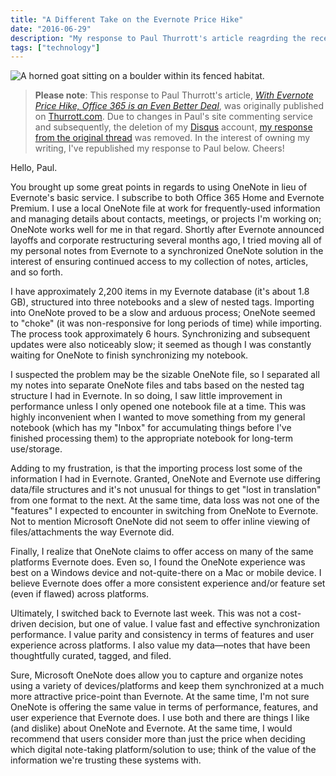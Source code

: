 ```yaml
---
title: "A Different Take on the Evernote Price Hike"
date: "2016-06-29"
description: "My response to Paul Thurrott's article reagrding the recent Evernote price hike and the value of OneNote as part of Office 365."
tags: ["technology"]
---
```


![A horned goat sitting on a boulder within its fenced habitat.](https://kmsmedia.kevansizemore.com/image/2016-06-29_a_different_take_on_the_evernote_price_hike.png)

> **Please note**: This response to Paul Thurrott's article, *[With Evernote Price Hike, Office 365 is an Even Better Deal](https://www.thurrott.com/cloud/office-365/71633/evernote-price-hike-office-365-even-better-deal)*, was originally published on [Thurrott.com](https://www.thurrott.com/). Due to changes in Paul's site commenting service and subsequently, the deletion of my [Disqus](https://disqus.com/) account, [my response from the original thread](https://disqus.com/home/discussion/thurrott/with_evernote_price_hike_office_365_is_an_even_better_deal/) was removed. In the interest of owning my writing, I've republished my response to Paul below. Cheers!

Hello, Paul.

You brought up some great points in regards to using OneNote in lieu of Evernote's basic service. I subscribe to both Office 365 Home and Evernote Premium. I use a local OneNote file at work for frequently-used information and managing details about contacts, meetings, or projects I'm working on; OneNote works well for me in that regard. Shortly after Evernote announced layoffs and corporate restructuring several months ago, I tried moving all of my personal notes from Evernote to a synchronized OneNote solution in the interest of ensuring continued access to my collection of notes, articles, and so forth.

I have approximately 2,200 items in my Evernote database (it's about 1.8 GB), structured into three notebooks and a slew of nested tags. Importing into OneNote proved to be a slow and arduous process; OneNote seemed to "choke" (it was non-responsive for long periods of time) while importing. The process took approximately 6 hours. Synchronizing and subsequent updates were also noticeably slow; it seemed as though I was constantly waiting for OneNote to finish synchronizing my notebook.

I suspected the problem may be the sizable OneNote file, so I separated all my notes into separate OneNote files and tabs based on the nested tag structure I had in Evernote. In so doing, I saw little improvement in performance unless I only opened one notebook file at a time. This was highly inconvenient when I wanted to move something from my general notebook (which has my "Inbox" for accumulating things before I've finished processing them) to the appropriate notebook for long-term use/storage.

Adding to my frustration, is that the importing process lost some of the information I had in Evernote. Granted, OneNote and Evernote use differing data/file structures and it's not unusual for things to get "lost in translation" from one format to the next. At the same time, data loss was not one of the "features" I expected to encounter in switching from OneNote to Evernote. Not to mention Microsoft OneNote did not seem to offer inline viewing of files/attachments the way Evernote did.

Finally, I realize that OneNote claims to offer access on many of the same platforms Evernote does. Even so, I found the OneNote experience was best on a Windows device and not-quite-there on a Mac or mobile device. I believe Evernote does offer a more consistent experience and/or feature set (even if flawed) across platforms.

Ultimately, I switched back to Evernote last week. This was not a cost-driven decision, but one of value. I value fast and effective synchronization performance. I value parity and consistency in terms of features and user experience across platforms. I also value my data—notes that have been thoughtfully curated, tagged, and filed.

Sure, Microsoft OneNote does allow you to capture and organize notes using a variety of devices/platforms and keep them synchronized at a much more attractive price-point than Evernote. At the same time, I'm not sure OneNote is offering the same value in terms of performance, features, and user experience that Evernote does. I use both and there are things I like (and dislike) about OneNote and Evernote. At the same time, I would recommend that users consider more than just the price when deciding which digital note-taking platform/solution to use; think of the value of the information we're trusting these systems with.
